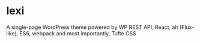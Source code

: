 # lexi
A single-page WordPress theme powered by WP REST API, React, alt (Flux-like), ES6, webpack and most importantly, Tufte CSS
